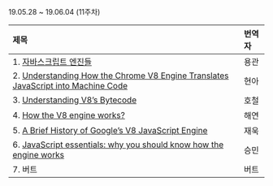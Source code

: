 19.05.28 ~ 19.06.04 (11주차)

|   제목   | 번역자  |
| :-------- | :------ |
| 1. [자바스크립트 엔진들](https://github.com/Lee-hyuna/33-js-concepts-kr/wiki/javascript-engines)| 용관 |
| 2. [Understanding How the Chrome V8 Engine Translates JavaScript into Machine Code](https://github.com/Lee-hyuna/33-js-concepts-kr/wiki/Understanding-How-the-Chrome-V8-Engine-Translates-JavaScript-into-Machine-Code) | 현아 |
| 3. [Understanding V8’s Bytecode](https://github.com/Lee-hyuna/33-js-concepts-kr/wiki/Understanding-V8%E2%80%99s-Bytecode) | 호철 |
| 4. [How the V8 engine works?](https://github.com/Lee-hyuna/33-js-concepts-kr/wiki/How-the-V8-engine-works%3F) | 해연 |
| 5. [A Brief History of Google’s V8 JavaScript Engine](https://github.com/Lee-hyuna/33-js-concepts-kr/wiki/A-Brief-History-of-Google%E2%80%99s-V8-JavaScript-Engine) | 재욱 |
| 6. [JavaScript essentials: why you should know how the engine works](https://github.com/Lee-hyuna/33-js-concepts-kr/wiki/JavaScript-%EC%9A%94%EC%A0%90-:-%EC%99%9C-%EC%97%94%EC%A7%84-%EC%9E%91%EB%8F%99-%EB%B0%A9%EC%8B%9D%EC%9D%84-%EC%95%8C%EC%95%84%EC%95%BC-%ED%95%98%EB%82%98%3F) | 승민 |
| 7. 버트 | 버트 |